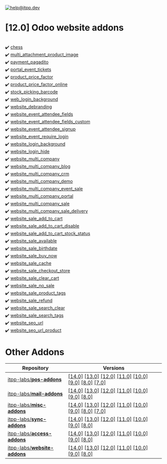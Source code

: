 [![help@itpp.dev](https://itpp.dev/images/infinity-readme.png)](mailto:help@itpp.dev)
# [12.0] Odoo website addons

<br/>:heavy_check_mark: [chess](https://apps.odoo.com/apps/modules/12.0/chess/)
<br/>:heavy_check_mark: [multi_attachment_product_image](https://apps.odoo.com/apps/modules/12.0/multi_attachment_product_image/)
<br/>:heavy_check_mark: [payment_pagadito](https://apps.odoo.com/apps/modules/12.0/payment_pagadito/)
<br/>:heavy_check_mark: [portal_event_tickets](https://apps.odoo.com/apps/modules/12.0/portal_event_tickets/)
<br/>:heavy_check_mark: [product_price_factor](https://apps.odoo.com/apps/modules/12.0/product_price_factor/)
<br/>:heavy_check_mark: [product_price_factor_online](https://apps.odoo.com/apps/modules/12.0/product_price_factor_online/)
<br/>:heavy_check_mark: [stock_picking_barcode](https://apps.odoo.com/apps/modules/12.0/stock_picking_barcode/)
<br/>:heavy_check_mark: [web_login_background](https://apps.odoo.com/apps/modules/12.0/web_login_background/)
<br/>:heavy_check_mark: [website_debranding](https://apps.odoo.com/apps/modules/12.0/website_debranding/)
<br/>:heavy_check_mark: [website_event_attendee_fields](https://apps.odoo.com/apps/modules/12.0/website_event_attendee_fields/)
<br/>:heavy_check_mark: [website_event_attendee_fields_custom](https://apps.odoo.com/apps/modules/12.0/website_event_attendee_fields_custom/)
<br/>:heavy_check_mark: [website_event_attendee_signup](https://apps.odoo.com/apps/modules/12.0/website_event_attendee_signup/)
<br/>:heavy_check_mark: [website_event_require_login](https://apps.odoo.com/apps/modules/12.0/website_event_require_login/)
<br/>:heavy_check_mark: [website_login_background](https://apps.odoo.com/apps/modules/12.0/website_login_background/)
<br/>:heavy_check_mark: [website_login_hide](https://apps.odoo.com/apps/modules/12.0/website_login_hide/)
<br/>:heavy_check_mark: [website_multi_company](https://apps.odoo.com/apps/modules/12.0/website_multi_company/)
<br/>:heavy_check_mark: [website_multi_company_blog](https://apps.odoo.com/apps/modules/12.0/website_multi_company_blog/)
<br/>:heavy_check_mark: [website_multi_company_crm](https://apps.odoo.com/apps/modules/12.0/website_multi_company_crm/)
<br/>:heavy_check_mark: [website_multi_company_demo](https://apps.odoo.com/apps/modules/12.0/website_multi_company_demo/)
<br/>:heavy_check_mark: [website_multi_company_event_sale](https://apps.odoo.com/apps/modules/12.0/website_multi_company_event_sale/)
<br/>:heavy_check_mark: [website_multi_company_portal](https://apps.odoo.com/apps/modules/12.0/website_multi_company_portal/)
<br/>:heavy_check_mark: [website_multi_company_sale](https://apps.odoo.com/apps/modules/12.0/website_multi_company_sale/)
<br/>:heavy_check_mark: [website_multi_company_sale_delivery](https://apps.odoo.com/apps/modules/12.0/website_multi_company_sale_delivery/)
<br/>:heavy_check_mark: [website_sale_add_to_cart](https://apps.odoo.com/apps/modules/12.0/website_sale_add_to_cart/)
<br/>:heavy_check_mark: [website_sale_add_to_cart_disable](https://apps.odoo.com/apps/modules/12.0/website_sale_add_to_cart_disable/)
<br/>:heavy_check_mark: [website_sale_add_to_cart_stock_status](https://apps.odoo.com/apps/modules/12.0/website_sale_add_to_cart_stock_status/)
<br/>:heavy_check_mark: [website_sale_available](https://apps.odoo.com/apps/modules/12.0/website_sale_available/)
<br/>:heavy_check_mark: [website_sale_birthdate](https://apps.odoo.com/apps/modules/12.0/website_sale_birthdate/)
<br/>:heavy_check_mark: [website_sale_buy_now](https://apps.odoo.com/apps/modules/12.0/website_sale_buy_now/)
<br/>:heavy_check_mark: [website_sale_cache](https://apps.odoo.com/apps/modules/12.0/website_sale_cache/)
<br/>:heavy_check_mark: [website_sale_checkout_store](https://apps.odoo.com/apps/modules/12.0/website_sale_checkout_store/)
<br/>:heavy_check_mark: [website_sale_clear_cart](https://apps.odoo.com/apps/modules/12.0/website_sale_clear_cart/)
<br/>:heavy_check_mark: [website_sale_no_sale](https://apps.odoo.com/apps/modules/12.0/website_sale_no_sale/)
<br/>:heavy_check_mark: [website_sale_product_tags](https://apps.odoo.com/apps/modules/12.0/website_sale_product_tags/)
<br/>:heavy_check_mark: [website_sale_refund](https://apps.odoo.com/apps/modules/12.0/website_sale_refund/)
<br/>:heavy_check_mark: [website_sale_search_clear](https://apps.odoo.com/apps/modules/12.0/website_sale_search_clear/)
<br/>:heavy_check_mark: [website_sale_search_tags](https://apps.odoo.com/apps/modules/12.0/website_sale_search_tags/)
<br/>:heavy_check_mark: [website_seo_url](https://apps.odoo.com/apps/modules/12.0/website_seo_url/)
<br/>:heavy_check_mark: [website_seo_url_product](https://apps.odoo.com/apps/modules/12.0/website_seo_url_product/)

Other Addons
============

| Repository | Versions |
|------------|----------|
| [itpp-labs/**pos-addons**](https://github.com/itpp-labs/pos-addons) | [[14.0]](https://github.com/itpp-labs/pos-addons/tree/14.0#readme) [[13.0]](https://github.com/itpp-labs/pos-addons/tree/13.0#readme) [[12.0]](https://github.com/itpp-labs/pos-addons/tree/12.0#readme) [[11.0]](https://github.com/itpp-labs/pos-addons/tree/11.0#readme) [[10.0]](https://github.com/itpp-labs/pos-addons/tree/10.0#readme) [[9.0]](https://github.com/itpp-labs/pos-addons/tree/9.0#readme) [[8.0]](https://github.com/itpp-labs/pos-addons/tree/8.0#readme) [[7.0]](https://github.com/itpp-labs/pos-addons/tree/7.0#readme) |
| [itpp-labs/**mail-addons**](https://github.com/itpp-labs/mail-addons) | [[14.0]](https://github.com/itpp-labs/mail-addons/tree/14.0#readme) [[13.0]](https://github.com/itpp-labs/mail-addons/tree/13.0#readme) [[12.0]](https://github.com/itpp-labs/mail-addons/tree/12.0#readme) [[11.0]](https://github.com/itpp-labs/mail-addons/tree/11.0#readme) [[10.0]](https://github.com/itpp-labs/mail-addons/tree/10.0#readme) [[9.0]](https://github.com/itpp-labs/mail-addons/tree/9.0#readme) [[8.0]](https://github.com/itpp-labs/mail-addons/tree/8.0#readme) |
| [itpp-labs/**misc-addons**](https://github.com/itpp-labs/misc-addons) | [[14.0]](https://github.com/itpp-labs/misc-addons/tree/14.0#readme) [[13.0]](https://github.com/itpp-labs/misc-addons/tree/13.0#readme) [[12.0]](https://github.com/itpp-labs/misc-addons/tree/12.0#readme) [[11.0]](https://github.com/itpp-labs/misc-addons/tree/11.0#readme) [[10.0]](https://github.com/itpp-labs/misc-addons/tree/10.0#readme) [[9.0]](https://github.com/itpp-labs/misc-addons/tree/9.0#readme) [[8.0]](https://github.com/itpp-labs/misc-addons/tree/8.0#readme) [[7.0]](https://github.com/itpp-labs/misc-addons/tree/7.0#readme) |
| [itpp-labs/**sync-addons**](https://github.com/itpp-labs/sync-addons) | [[14.0]](https://github.com/itpp-labs/sync-addons/tree/14.0#readme) [[13.0]](https://github.com/itpp-labs/sync-addons/tree/13.0#readme) [[12.0]](https://github.com/itpp-labs/sync-addons/tree/12.0#readme) [[11.0]](https://github.com/itpp-labs/sync-addons/tree/11.0#readme) [[10.0]](https://github.com/itpp-labs/sync-addons/tree/10.0#readme) [[9.0]](https://github.com/itpp-labs/sync-addons/tree/9.0#readme) [[8.0]](https://github.com/itpp-labs/sync-addons/tree/8.0#readme) |
| [itpp-labs/**access-addons**](https://github.com/itpp-labs/access-addons) | [[14.0]](https://github.com/itpp-labs/access-addons/tree/14.0#readme) [[13.0]](https://github.com/itpp-labs/access-addons/tree/13.0#readme) [[12.0]](https://github.com/itpp-labs/access-addons/tree/12.0#readme) [[11.0]](https://github.com/itpp-labs/access-addons/tree/11.0#readme) [[10.0]](https://github.com/itpp-labs/access-addons/tree/10.0#readme) [[9.0]](https://github.com/itpp-labs/access-addons/tree/9.0#readme) [[8.0]](https://github.com/itpp-labs/access-addons/tree/8.0#readme) |
| [itpp-labs/**website-addons**](https://github.com/itpp-labs/website-addons) | [[14.0]](https://github.com/itpp-labs/website-addons/tree/14.0#readme) [[13.0]](https://github.com/itpp-labs/website-addons/tree/13.0#readme) [[12.0]](https://github.com/itpp-labs/website-addons/tree/12.0#readme) [[11.0]](https://github.com/itpp-labs/website-addons/tree/11.0#readme) [[10.0]](https://github.com/itpp-labs/website-addons/tree/10.0#readme) [[9.0]](https://github.com/itpp-labs/website-addons/tree/9.0#readme) [[8.0]](https://github.com/itpp-labs/website-addons/tree/8.0#readme) |
